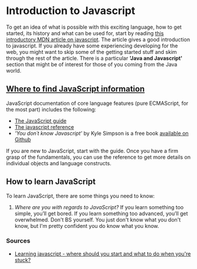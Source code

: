 # Introduction to Javascript

To get an idea of what is possible with this exciting language, how to get started, its history and what can be used for, start by reading [this introductory MDN article on javascript](https://developer.mozilla.org/en-US/docs/Web/JavaScript/Guide/Introduction). The article gives a good introduction to javascript. If you already have some experiencing developing for the web, you might want to skip some of the getting started stuff and skim through the rest of the article. There is a particular **'Java and Javascript'** section that might be of interest for those of you coming from the Java world.


## [Where to find JavaScript information](https://devdocs.io/javascript/about)

JavaScript documentation of core language features (pure ECMAScript, for the most part) includes the following:

- [The JavaScript guide](https://developer.mozilla.org/en-US/docs/Web/JavaScript/Guide)
- [The javascript reference](https://devdocs.io/javascript/index)
- _'You don´t know Javascript'_ by Kyle Simpson is a free book [available on Github](https://github.com/getify/You-Dont-Know-JS/tree/1st-ed)

If you are new to JavaScript, start with the guide. Once you have a firm grasp of the fundamentals, you can use the reference to get more details on individual objects and language constructs.

## How to learn JavaScript

To learn JavaScript, there are some things you need to know:

1. _Where are you with regards to JavaScript?_  If you learn something too simple, you’ll get bored. If you learn something too advanced, you’ll get overwhelmed. Don't BS yourself. You just don't know what you don't know, but I'm pretty confident you do know what you know. 


### Sources
- [Learning javascript - where should you start and what to do when you're stuck?](https://zellwk.com/blog/how-to-learn-javascript/)

